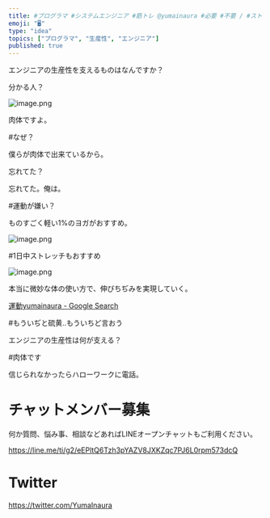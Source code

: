 ```yaml
---
title: #プログラマ #システムエンジニア #筋トレ @yumainaura #必要 #不要 / #ストレッチ #オススメ #ずぼらヨガ
emoji: "🖥"
type: "idea"
topics: ["プログラマ", "生産性", "エンジニア"]
published: true
---
```


エンジニアの生産性を支えるものはなんですか？

分かる人？


![image.png](https://qiita-image-store.s3.amazonaws.com/0/89618/2d6327b2-8213-02b6-7220-b7075430cdc0.png)


肉体ですよ。

#なぜ？

僕らが肉体で出来ているから。

忘れてた？

忘れてた。俺は。

#運動が嫌い？

ものすごく軽い1%のヨガがおすすめ。

![image.png](https://qiita-image-store.s3.amazonaws.com/0/89618/89f0d3ce-f341-cdb7-53c3-c9f1c6d0334d.png)

#1日中ストレッチもおすすめ

![image.png](https://qiita-image-store.s3.amazonaws.com/0/89618/23f41cae-10ae-7f27-c17a-2256e4987227.png)

本当に微妙な体の使い方で、伸びちぢみを実現していく。


[運動yumainaura - Google Search](https://www.google.com/search?q=%E9%81%8B%E5%8B%95yumainaura&oq=%E9%81%8B%E5%8B%95yumainaura&aqs=chrome..69i57.3447j0j9&sourceid=chrome&ie=UTF-8)

#もういぢと硫黄‥もういちど言おう

エンジニアの生産性は何が支える？

#肉体です

信じられなかったらハローワークに電話。








<!-- Update From Qiita API -->

# チャットメンバー募集


何か質問、悩み事、相談などあればLINEオープンチャットもご利用ください。

https://line.me/ti/g2/eEPltQ6Tzh3pYAZV8JXKZqc7PJ6L0rpm573dcQ





# Twitter


https://twitter.com/YumaInaura


<!-- Update From Qiita API -->


